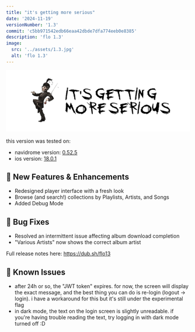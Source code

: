 ```yaml
---
title: "it's getting more serious"
date: '2024-11-19'
versionNumber: '1.3'
commit: 'c5bb971542edb66eaa42dbde7dfa774eeb0e8385'
description: 'flo 1.3'
image:
  src: '../assets/1.3.jpg'
  alt: 'flo 1.3'
---
```


![flo 1.3](../assets/1.3.jpg)

this version was tested on:

- navidrome version: [0.52.5](https://github.com/navidrome/navidrome/releases/tag/v0.52.5)
- ios version: [18.0.1](https://support.apple.com/en-us/121161)

## 🍿 New Features & Enhancements

- Redesigned player interface with a fresh look
- Browse (and search!) collections by Playlists, Artists, and Songs
- Added Debug Mode

## 🐞 Bug Fixes

- Resolved an intermittent issue affecting album download completion
- "Various Artists" now shows the correct album artist

Full release notes here: https://dub.sh/flo13

## 👾 Known Issues

- after 24h or so, the "JWT token" expires. for now, the screen will display the exact message, and the best thing you can do is re-login (logout -> login). i have a workaround for this but it's still under the experimental flag
- in dark mode, the text on the login screen is slightly unreadable. if you're having trouble reading the text, try logging in with dark mode turned off :D
